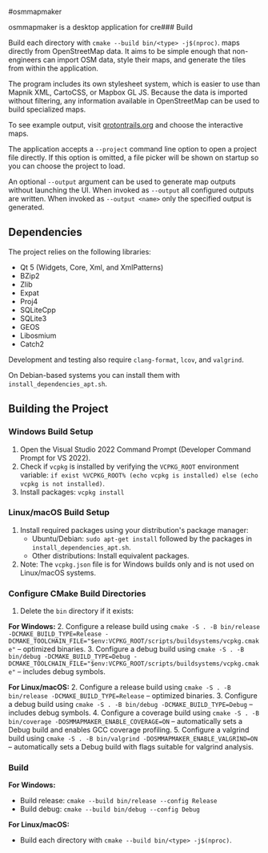 #osmmapmaker

osmmapmaker is a desktop application for cre### Build

Build each directory with `cmake --build bin/<type> -j$(nproc)`. maps directly from OpenStreetMap data. It aims to be simple enough that non-engineers can import OSM data, style their maps, and generate the tiles from within the application.

The program includes its own stylesheet system, which is easier to use than Mapnik XML, CartoCSS, or Mapbox GL JS. Because the data is imported without filtering, any information available in OpenStreetMap can be used to build specialized maps.

To see example output, visit [grotontrails.org](http://www.grotontrails.org) and choose the interactive maps.

The application accepts a `--project` command line option to open a project file directly. If this option is omitted, a file picker will be shown on startup so you can choose the project to load.

An optional `--output` argument can be used to generate map outputs without launching the UI. When invoked as `--output` all configured outputs are written. When invoked as `--output <name>` only the specified output is generated.

## Dependencies

The project relies on the following libraries:

- Qt 5 (Widgets, Core, Xml, and XmlPatterns)
- BZip2
- Zlib
- Expat
- Proj4
- SQLiteCpp
- SQLite3
- GEOS
- Libosmium
- Catch2

Development and testing also require `clang-format`, `lcov`, and `valgrind`.

On Debian-based systems you can install them with `install_dependencies_apt.sh`.

## Building the Project

### Windows Build Setup

1. Open the Visual Studio 2022 Command Prompt (Developer Command Prompt for VS 2022).
2. Check if `vcpkg` is installed by verifying the `VCPKG_ROOT` environment variable: `if exist %VCPKG_ROOT% (echo vcpkg is installed) else (echo vcpkg is not installed)`.
3. Install packages: `vcpkg install`

### Linux/macOS Build Setup

1. Install required packages using your distribution's package manager:
   - Ubuntu/Debian: `sudo apt-get install` followed by the packages in `install_dependencies_apt.sh`.
   - Other distributions: Install equivalent packages.
2. Note: The `vcpkg.json` file is for Windows builds only and is not used on Linux/macOS systems.

### Configure CMake Build Directories

1. Delete the `bin` directory if it exists: 

**For Windows:**
2. Configure a release build using `cmake -S . -B bin/release -DCMAKE_BUILD_TYPE=Release -DCMAKE_TOOLCHAIN_FILE="$env:VCPKG_ROOT/scripts/buildsystems/vcpkg.cmake"` – optimized binaries.
3. Configure a debug build using `cmake -S . -B bin/debug -DCMAKE_BUILD_TYPE=Debug -DCMAKE_TOOLCHAIN_FILE="$env:VCPKG_ROOT/scripts/buildsystems/vcpkg.cmake"` – includes debug symbols.

**For Linux/macOS:**
2. Configure a release build using `cmake -S . -B bin/release -DCMAKE_BUILD_TYPE=Release` – optimized binaries.
3. Configure a debug build using `cmake -S . -B bin/debug -DCMAKE_BUILD_TYPE=Debug` – includes debug symbols.
4. Configure a coverage build using `cmake -S . -B bin/coverage -DOSMMAPMAKER_ENABLE_COVERAGE=ON` – automatically sets a Debug build and enables GCC coverage profiling.
5. Configure a valgrind build using `cmake -S . -B bin/valgrind -DOSMMAPMAKER_ENABLE_VALGRIND=ON` – automatically sets a Debug build with flags suitable for valgrind analysis.

### Build

**For Windows:**
- Build release: `cmake --build bin/release --config Release`
- Build debug: `cmake --build bin/debug --config Debug`

**For Linux/macOS:**
- Build each directory with `cmake --build bin/<type> -j$(nproc)`.

